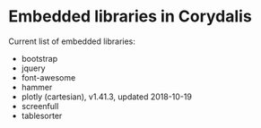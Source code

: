# Embedded libraries in Corydalis

Current list of embedded libraries:

- bootstrap
- jquery
- font-awesome
- hammer
- plotly (cartesian), v1.41.3, updated 2018-10-19
- screenfull
- tablesorter
